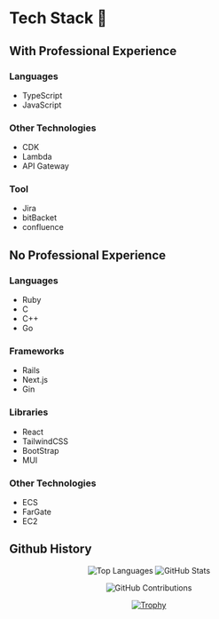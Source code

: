 # Tech Stack 🚀

## With Professional Experience
### Languages
- TypeScript
- JavaScript

### Other Technologies
- CDK
- Lambda
- API Gateway

### Tool
- Jira
- bitBacket
- confluence

## No Professional Experience
### Languages
- Ruby
- C
- C++
- Go

### Frameworks
- Rails
- Next.js
- Gin

### Libraries
- React
- TailwindCSS
- BootStrap
- MUI

### Other Technologies
- ECS
- FarGate
- EC2


## Github History
<div align="center">

![Top Languages](https://github-readme-stats.vercel.app/api/top-langs/?username=j19015&layout=compact&show_icons=true&theme=onedark)
![GitHub Stats](https://github-readme-stats.vercel.app/api?username=j19015&theme=onedark&show_icons=true)

</div>

<div align="center">

![GitHub Contributions](https://github-readme-streak-stats.herokuapp.com/?user=j19015&theme=onedark)

</div>

<div align="center">

[![Trophy](https://github-profile-trophy.vercel.app/?username=j19015&theme=onedark&column=7)](https://github.com/ryo-ma/github-profile-trophy)

</div>
